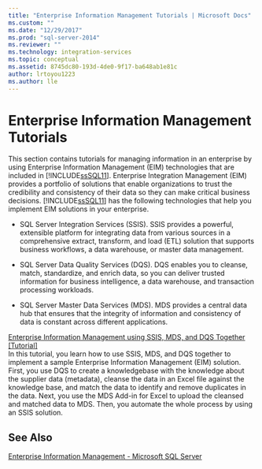 ```yaml
---
title: "Enterprise Information Management Tutorials | Microsoft Docs"
ms.custom: ""
ms.date: "12/29/2017"
ms.prod: "sql-server-2014"
ms.reviewer: ""
ms.technology: integration-services
ms.topic: conceptual
ms.assetid: 8745dc80-193d-4de0-9f17-ba648ab1e81c
author: lrtoyou1223
ms.author: lle
---
```

# Enterprise Information Management Tutorials
  This section contains tutorials for managing information in an enterprise by using Enterprise Information Management (EIM) technologies that are included in [!INCLUDE[ssSQL11](../includes/sssql11-md.md)]. Enterprise Integration Management (EIM) provides a portfolio of solutions that enable organizations to trust the credibility and consistency of their data so they can make critical business decisions. [!INCLUDE[ssSQL11](../includes/sssql11-md.md)] has the following technologies that help you implement EIM solutions in your enterprise.  
  
-   SQL Server Integration Services (SSIS). SSIS provides a powerful, extensible platform for integrating data from various sources in a comprehensive extract, transform, and load (ETL) solution that supports business workflows, a data warehouse, or master data management.  
  
-   SQL Server Data Quality Services (DQS). DQS enables you to cleanse, match, standardize, and enrich data, so you can deliver trusted information for business intelligence, a data warehouse, and transaction processing workloads.  
  
-   SQL Server Master Data Services (MDS). MDS provides a central data hub that ensures that the integrity of information and consistency of data is constant across different applications.  
  
 [Enterprise Information Management using SSIS, MDS, and DQS Together &#91;Tutorial&#93;](../../2014/tutorials/enterprise-information-management-using-ssis-mds-and-dqs-together-[tutorial].md)  
 In this tutorial, you learn how to use SSIS, MDS, and DQS together to implement a sample Enterprise Information Management (EIM) solution. First, you use DQS to create a knowledgebase with the knowledge about the supplier data (metadata), cleanse the data in an Excel file against the knowledge base, and match the data to identify and remove duplicates in the data. Next, you use the MDS Add-in for Excel to upload the cleansed and matched data to MDS. Then, you automate the whole process by using an SSIS solution.  
  
## See Also  
 [Enterprise Information Management - Microsoft SQL Server](https://go.microsoft.com/fwlink/?LinkId=270871)  
  
  
